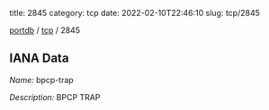 title: 2845
category: tcp
date: 2022-02-10T22:46:10
slug: tcp/2845

[portdb](/) / [tcp](/category/tcp.html) / 2845


## IANA Data

_Name:_ bpcp-trap

_Description:_ BPCP TRAP

